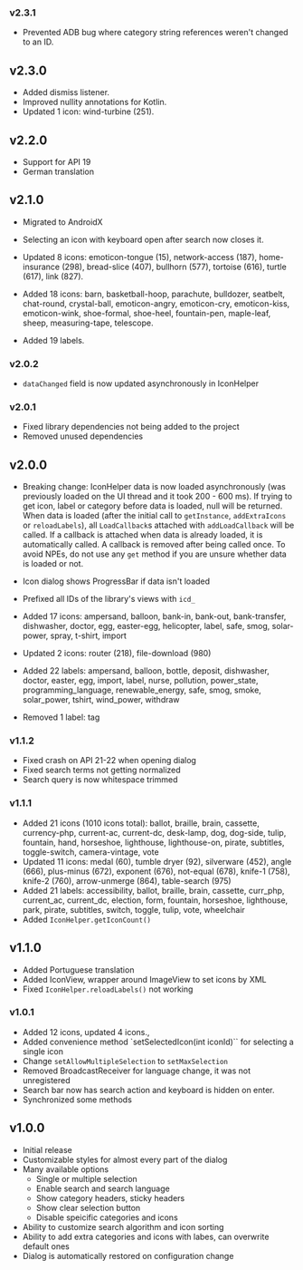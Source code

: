 ### v2.3.1
- Prevented ADB bug where category string references weren't changed to an ID.

## v2.3.0
- Added dismiss listener.
- Improved nullity annotations for Kotlin.
- Updated 1 icon: wind-turbine (251).

## v2.2.0
- Support for API 19
- German translation

## v2.1.0
- Migrated to AndroidX
- Selecting an icon with keyboard open after search now closes it.

- Updated 8 icons: emoticon-tongue (15), network-access (187), home-insurance (298), bread-slice (407), bullhorn (577), tortoise (616), turtle (617), link (827).
- Added 18 icons: barn, basketball-hoop, parachute, bulldozer, seatbelt, chat-round, crystal-ball, emoticon-angry, emoticon-cry, emoticon-kiss, emoticon-wink, shoe-formal, shoe-heel, fountain-pen, maple-leaf, sheep, measuring-tape, telescope.
- Added 19 labels.

### v2.0.2
- `dataChanged` field is now updated asynchronously in IconHelper

### v2.0.1
- Fixed library dependencies not being added to the project
- Removed unused dependencies

## v2.0.0
- Breaking change: IconHelper data is now loaded asynchronously (was previously loaded on the UI thread and it took 200 - 600 ms). If trying to get icon, label or category before data is loaded, null will be returned.
When data is loaded (after the initial call to `getInstance`, `addExtraIcons` or `reloadLabels`), all `LoadCallback`s attached with `addLoadCallback` will be called. If a callback is attached when data is already loaded, it is automatically called. A callback is removed after being called once. To avoid NPEs, do not use any `get` method if you are unsure whether data is loaded or not.
- Icon dialog shows ProgressBar if data isn't loaded
- Prefixed all IDs of the library's views with `icd_`

- Added 17 icons: ampersand, balloon, bank-in, bank-out, bank-transfer, dishwasher, doctor, egg, easter-egg, helicopter, label, safe, smog, solar-power, spray, t-shirt, import
- Updated 2 icons: router (218), file-download (980)
- Added 22 labels: ampersand, balloon, bottle, deposit, dishwasher, doctor, easter, egg, import, label, nurse, pollution, power_state, programming_language, renewable_energy, safe, smog, smoke, solar_power, tshirt, wind_power, withdraw
- Removed 1 label: tag

### v1.1.2
- Fixed crash on API 21-22 when opening dialog
- Fixed search terms not getting normalized
- Search query is now whitespace trimmed

### v1.1.1
- Added 21 icons (1010 icons total): ballot, braille, brain, cassette, currency-php, current-ac, current-dc, desk-lamp, dog, dog-side, tulip, fountain, hand, horseshoe, lighthouse, lighthouse-on, pirate, subtitles, toggle-switch, camera-vintage, vote
- Updated 11 icons: medal (60), tumble dryer (92), silverware (452), angle (666), plus-minus (672), exponent (676), not-equal (678), knife-1 (758), knife-2 (760), arrow-unmerge (864), table-search (975)
- Added 21 labels: accessibility, ballot, braille, brain, cassette, curr_php, current_ac, current_dc, election, form, fountain, horseshoe, lighthouse, park, pirate, subtitles, switch, toggle, tulip, vote, wheelchair
- Added `IconHelper.getIconCount()`

## v1.1.0
- Added Portuguese translation
- Added IconView, wrapper around ImageView to set icons by XML
- Fixed `IconHelper.reloadLabels()` not working

### v1.0.1
- Added 12 icons, updated 4 icons.,
- Added convenience method `setSelectedIcon(int iconId)`` for selecting a single icon
- Change `setAllowMultipleSelection` to `setMaxSelection`
- Removed BroadcastReceiver for language change, it was not unregistered
- Search bar now has search action and keyboard is hidden on enter.
- Synchronized some methods

## v1.0.0
- Initial release
- Customizable styles for almost every part of the dialog
- Many available options
  - Single or multiple selection
  - Enable search and search language
  - Show category headers, sticky headers
  - Show clear selection button
  - Disable speicific categories and icons
- Ability to customize search algorithm and icon sorting
- Ability to add extra categories and icons with labes, can overwrite default ones
- Dialog is automatically restored on configuration change